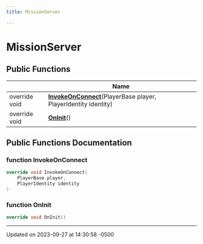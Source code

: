```yaml
---
title: MissionServer

---
```


# MissionServer





## Public Functions

|                | Name           |
| -------------- | -------------- |
| override void | **[InvokeOnConnect](class_mission_server.md#function-invokeonconnect)**(PlayerBase player, PlayerIdentity identity) |
| override void | **[OnInit](class_mission_server.md#function-oninit)**() |

## Public Functions Documentation

### function InvokeOnConnect

```cpp
override void InvokeOnConnect(
    PlayerBase player,
    PlayerIdentity identity
)
```


### function OnInit

```cpp
override void OnInit()
```


-------------------------------

Updated on 2023-09-27 at 14:30:58 -0500